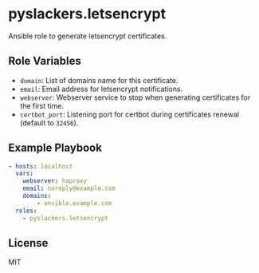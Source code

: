 pyslackers.letsencrypt
======================

Ansible role to generate letsencrypt certificates.

Role Variables
--------------

* `domain`: List of domains name for this certificate.
* `email`: Email address for letsencrypt notifications.
* `webserver`: Webserver service to stop when generating certificates for the first time.
* `certbot_port`: Listening port for certbot during certificates renewal (default to `32456`).

Example Playbook
----------------

```yml
- hosts: localhost
  vars:
    webserver: haproxy
    email: noreply@example.com
    domains: 
        - ansible.example.com
  roles: 
    - pyslackers.letsencrypt
```

License
-------

MIT
